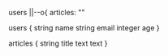 users ||--o{ articles: ""

users {
  string name
  string email
  integer age
}

articles {
  string title
  text text
}
